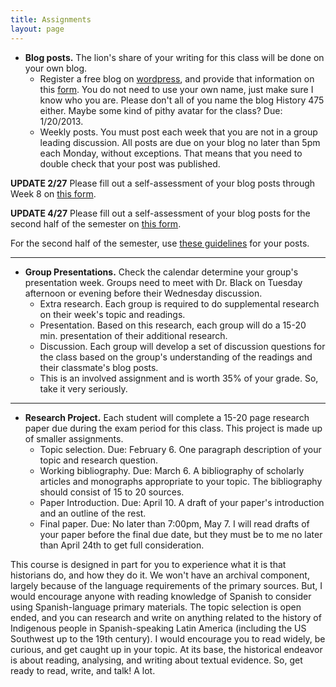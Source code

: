 ```yaml
---
title: Assignments
layout: page
---
```


*  **Blog posts.** The lion's share of your writing for this class will be done on your own blog.
     *  Register a free blog on [wordpress](http://wordpress.com), and provide that information on this [form](/form). You do not need to use your own name, just make sure I know who you are. Please don't all of you name the blog History 475 either. Maybe some kind of pithy avatar for the class? Due: 1/20/2013.  
     *  Weekly posts. You must post each week that you are not in a group leading discussion. All posts are due on your blog no later than 5pm each Monday, without exceptions. That means that you need to double check that your post was published.  

**UPDATE 2/27** Please fill out a self-assessment of your blog posts through Week 8 on [this form](/selfassess1).  

**UPDATE 4/27** Please fill out a self-assessment of your blog posts for the second half of the semester on [this form](/selfassess2).

For the second half of the semester, use [these guidelines](/guidelines) for your posts.  

---

*   **Group Presentations.** Check the calendar determine your group's presentation week. Groups need to meet with Dr. Black on Tuesday afternoon or evening before their Wednesday discussion. 
     *  Extra research. Each group is required to do supplemental research on their week's topic and readings.  
     *  Presentation. Based on this research, each group will do a 15-20 min. presentation of their additional research.  
     *  Discussion. Each group will develop a set of discussion questions for the class based on the group's understanding of the readings and their classmate's blog posts.  
     *  This is an involved assignment and is worth 35% of your grade. So, take it very seriously.  

---

*  **Research Project.**  Each student will complete a 15-20 page research paper due during the exam period for this class. This project is made up of smaller assignments.
      *  Topic selection. Due: February 6. One paragraph description of your topic and research question.  
      *  Working bibliography. Due: March 6. A bibliography of scholarly articles and monographs appropriate to your topic. The bibliography should consist of 15 to 20 sources.  
      *  Paper Introduction. Due: April 10. A draft of your paper's introduction and an outline of the rest.  
      *  Final paper. Due: No later than 7:00pm, May 7.
 I will read drafts of your paper before the final due date, but they must be to me no later than April 24th to get full consideration.  

 This course is designed in part for you to experience what it is that historians do, and how they do it. We won't have an archival component, largely because of the language requirements of the primary sources. But, I would encourage anyone with reading knowledge of Spanish to consider using Spanish-language primary materials. The topic selection is open ended, and you can research and write on anything related to the history of Indigenous people in Spanish-speaking Latin America (including the US Southwest up to the 19th century). I would encourage you to read widely, be curious, and get caught up in your topic. At its base, the historical endeavor is about reading, analysing, and writing about textual evidence. So, get ready to read, write, and talk! A lot.
